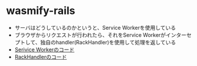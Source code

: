 # wasmify-rails

* サーバはどうしているのかというと、Service Workerを使用している
* ブラウザからリクエストが行われたら、それをService Workerがインターセプトして、独自のhandler(RackHandler)を使用して処理を返している
* [Serivice Workerのコード](https://github.com/palkan/wasmify-rails/blob/main/lib/generators/wasmify/pwa/templates/pwa/rails.sw.js)
* [RackHandlerのコード](https://github.com/palkan/wasmify-rails/blob/main/src/rack.js)
